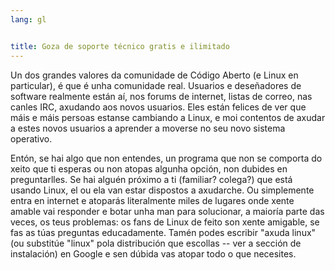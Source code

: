 ```yaml
---
lang: gl


title: Goza de soporte técnico gratis e ilimitado
---
```


Un dos grandes valores da comunidade de Código Aberto (e Linux en particular), é que é unha comunidade real. Usuarios e deseñadores de software realmente están aí, nos forums de internet, listas de correo, nas canles IRC, axudando aos novos usuarios. Eles están felices de ver que máis e máis persoas estanse cambiando a Linux, e moi contentos de axudar a estes novos usuarios a aprender a moverse no seu novo sistema operativo.

Entón, se hai algo que non entendes, un programa que non se comporta do xeito que ti esperas ou non atopas algunha opción, non dubides en preguntarlles. Se hai alguén próximo a ti (familiar? colega?) que está usando Linux, el ou ela van estar dispostos a axudarche. Ou simplemente entra en internet e atoparás literalmente miles de lugares onde xente amable vai responder e botar unha man para solucionar, a maioría parte das veces, os teus problemas: os fans de Linux de feito son xente amigable, se fas as túas preguntas educadamente. Tamén podes escribir "axuda linux" (ou substitúe "linux" pola distribución que escollas -- ver a sección de instalación) en Google e sen dúbida vas atopar todo o que necesites.






